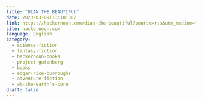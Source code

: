 ```yaml
---
title: "DIAN THE BEAUTIFUL"
date: 2023-03-09T13:10:38Z
link: https://hackernoon.com/dian-the-beautiful?source=rss&utm_medium=RSS&utm_source=news.12bit.vn
site: hackernoon.com
language: English
category:
  - science-fiction
  - fantasy-fiction
  - hackernoon-books
  - project-gutenberg
  - books
  - edgar-rice-burroughs
  - adventure-fiction
  - at-the-earth's-core
draft: false
---
```

